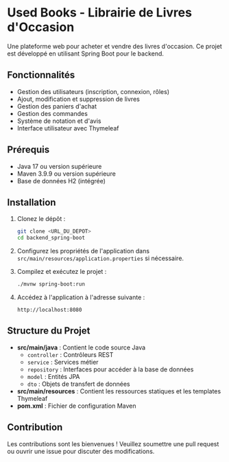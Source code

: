 # Used Books - Librairie de Livres d'Occasion

Une plateforme web pour acheter et vendre des livres d'occasion. Ce projet est développé en utilisant Spring Boot pour le backend.

## Fonctionnalités

- Gestion des utilisateurs (inscription, connexion, rôles)
- Ajout, modification et suppression de livres
- Gestion des paniers d'achat
- Gestion des commandes
- Système de notation et d'avis
- Interface utilisateur avec Thymeleaf

## Prérequis

- Java 17 ou version supérieure
- Maven 3.9.9 ou version supérieure
- Base de données H2 (intégrée)

## Installation

1. Clonez le dépôt :
   ```bash
   git clone <URL_DU_DEPOT>
   cd backend_spring-boot
   ```

2. Configurez les propriétés de l'application dans `src/main/resources/application.properties` si nécessaire.

3. Compilez et exécutez le projet :
   ```bash
   ./mvnw spring-boot:run
   ```

4. Accédez à l'application à l'adresse suivante :
   ```
   http://localhost:8080
   ```

## Structure du Projet

- **src/main/java** : Contient le code source Java
  - `controller` : Contrôleurs REST
  - `service` : Services métier
  - `repository` : Interfaces pour accéder à la base de données
  - `model` : Entités JPA
  - `dto` : Objets de transfert de données
- **src/main/resources** : Contient les ressources statiques et les templates Thymeleaf
- **pom.xml** : Fichier de configuration Maven

## Contribution

Les contributions sont les bienvenues ! Veuillez soumettre une pull request ou ouvrir une issue pour discuter des modifications.

